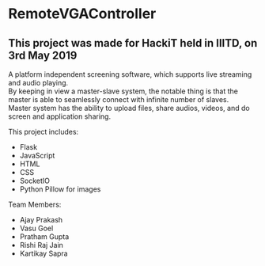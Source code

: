 # RemoteVGAController

## This project was made for HackiT held in IIITD, on 3rd May 2019

A platform independent screening software, which supports live streaming and audio playing. <br />
By keeping in view a master-slave system, the notable thing is that the master is able to seamlessly connect with infinite number of slaves. <br />
Master system has the ability to upload files, share audios, videos, and do screen and application sharing. 

This project includes:
 - Flask
 - JavaScript
 - HTML
 - CSS
 - SocketIO
 - Python Pillow for images

Team Members:
 - Ajay Prakash
 - Vasu Goel
 - Pratham Gupta
 - Rishi Raj Jain
 - Kartikay Sapra
